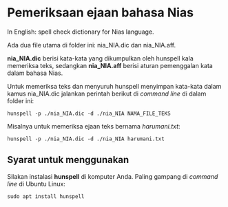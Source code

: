 # Pemeriksaan ejaan bahasa Nias

In English: spell check dictionary for Nias language.

Ada dua file utama di folder ini: nia_NIA.dic dan nia_NIA.aff.

**nia_NIA.dic** berisi kata-kata yang dikumpulkan oleh hunspell kala memeriksa teks, sedangkan **nia_NIA.aff** berisi aturan pemenggalan kata dalam bahasa Nias.

Untuk memeriksa teks dan menyuruh hunspell menyimpan kata-kata dalam kamus nia_NIA.dic jalankan perintah berikut di *command line* di dalam folder ini:

```
hunspell -p ./nia_NIA.dic -d ./nia_NIA NAMA_FILE_TEKS
```

Misalnya untuk memeriksa ejaan teks bernama *harumani.txt*:

```
hunspell -p ./nia_NIA.dic -d ./nia_NIA harumani.txt
```

## Syarat untuk menggunakan

Silakan instalasi **hunspell** di komputer Anda. Paling gampang di *command line* di Ubuntu Linux:

```
sudo apt install hunspell
```


